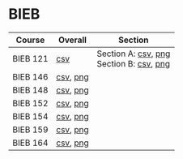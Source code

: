 # BIEB

| Course | Overall | Section |
| ------ | ------- | ------- |
| BIEB 121 | [csv](https://github.com/UCSD-Historical-Enrollment-Data/2025Spring/blob/main/overall/BIEB%20121.csv) | Section A: [csv](https://github.com/UCSD-Historical-Enrollment-Data/2025Spring/blob/main/section/BIEB%20121_A.csv), [png](https://raw.githubusercontent.com/UCSD-Historical-Enrollment-Data/2025Spring/main/plot_section/BIEB%20121_A.png)<br>Section B: [csv](https://github.com/UCSD-Historical-Enrollment-Data/2025Spring/blob/main/section/BIEB%20121_B.csv), [png](https://raw.githubusercontent.com/UCSD-Historical-Enrollment-Data/2025Spring/main/plot_section/BIEB%20121_B.png) |
| BIEB 146 | [csv](https://github.com/UCSD-Historical-Enrollment-Data/2025Spring/blob/main/overall/BIEB%20146.csv), [png](https://raw.githubusercontent.com/UCSD-Historical-Enrollment-Data/2025Spring/main/plot_overall/BIEB%20146.png) |  |
| BIEB 148 | [csv](https://github.com/UCSD-Historical-Enrollment-Data/2025Spring/blob/main/overall/BIEB%20148.csv), [png](https://raw.githubusercontent.com/UCSD-Historical-Enrollment-Data/2025Spring/main/plot_overall/BIEB%20148.png) |  |
| BIEB 152 | [csv](https://github.com/UCSD-Historical-Enrollment-Data/2025Spring/blob/main/overall/BIEB%20152.csv), [png](https://raw.githubusercontent.com/UCSD-Historical-Enrollment-Data/2025Spring/main/plot_overall/BIEB%20152.png) |  |
| BIEB 154 | [csv](https://github.com/UCSD-Historical-Enrollment-Data/2025Spring/blob/main/overall/BIEB%20154.csv), [png](https://raw.githubusercontent.com/UCSD-Historical-Enrollment-Data/2025Spring/main/plot_overall/BIEB%20154.png) |  |
| BIEB 159 | [csv](https://github.com/UCSD-Historical-Enrollment-Data/2025Spring/blob/main/overall/BIEB%20159.csv), [png](https://raw.githubusercontent.com/UCSD-Historical-Enrollment-Data/2025Spring/main/plot_overall/BIEB%20159.png) |  |
| BIEB 164 | [csv](https://github.com/UCSD-Historical-Enrollment-Data/2025Spring/blob/main/overall/BIEB%20164.csv), [png](https://raw.githubusercontent.com/UCSD-Historical-Enrollment-Data/2025Spring/main/plot_overall/BIEB%20164.png) |  |
